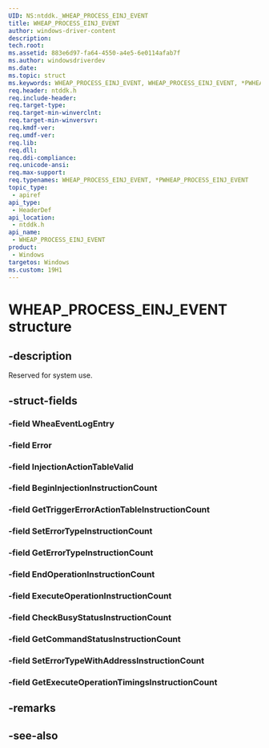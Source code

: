 ```yaml
---
UID: NS:ntddk._WHEAP_PROCESS_EINJ_EVENT
title: WHEAP_PROCESS_EINJ_EVENT
author: windows-driver-content
description: 
tech.root:
ms.assetid: 883e6d97-fa64-4550-a4e5-6e0114afab7f
ms.author: windowsdriverdev
ms.date: 
ms.topic: struct
ms.keywords: WHEAP_PROCESS_EINJ_EVENT, WHEAP_PROCESS_EINJ_EVENT, *PWHEAP_PROCESS_EINJ_EVENT, 
req.header: ntddk.h
req.include-header:
req.target-type:
req.target-min-winverclnt:
req.target-min-winversvr:
req.kmdf-ver:
req.umdf-ver:
req.lib:
req.dll:
req.ddi-compliance:
req.unicode-ansi:
req.max-support:
req.typenames: WHEAP_PROCESS_EINJ_EVENT, *PWHEAP_PROCESS_EINJ_EVENT
topic_type: 
 - apiref
api_type: 
 - HeaderDef
api_location: 
 - ntddk.h
api_name: 
 - WHEAP_PROCESS_EINJ_EVENT
product: 
 - Windows
targetos: Windows
ms.custom: 19H1
---
```


# WHEAP_PROCESS_EINJ_EVENT structure

## -description

Reserved for system use.

## -struct-fields

### -field WheaEventLogEntry
 
### -field Error
 
### -field InjectionActionTableValid
 
### -field BeginInjectionInstructionCount
 
### -field GetTriggerErrorActionTableInstructionCount
 
### -field SetErrorTypeInstructionCount
 
### -field GetErrorTypeInstructionCount
 
### -field EndOperationInstructionCount
 
### -field ExecuteOperationInstructionCount
 
### -field CheckBusyStatusInstructionCount
 
### -field GetCommandStatusInstructionCount
 
### -field SetErrorTypeWithAddressInstructionCount
 
### -field GetExecuteOperationTimingsInstructionCount
 

## -remarks

## -see-also

